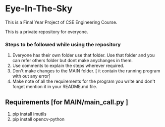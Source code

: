 # Eye-In-The-Sky
 This is a Final Year Project of CSE Engineering Course.


 This is a private repository for everyone.


### Steps to be followed while using the repository
  1. Everyone has their own folder use that folder. Use that folder and you can refer others folder but dont make anychanges in them.
  2. Use comments to explain the steps wherever required.
  3. Don't make changes to the MAIN folder. [ it contain the running program with out any error]
  4. Make note of all the requirements for the program you write and don't forget mention it in your README.md file. 


## Requirements [for MAIN/main_call.py ]
 1. pip install imutils
 2. pip install opencv-python